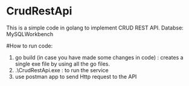 # CrudRestApi
This is a simple code in golang to implement CRUD REST API.
Databse: MySQLWorkbench

#How to run code:
1) go build (in case you have made some changes in code) : creates a single exe file by using all the go files.
2) .\CrudRestApi.exe : to run the service
3) use postman app to send Http request to the API
